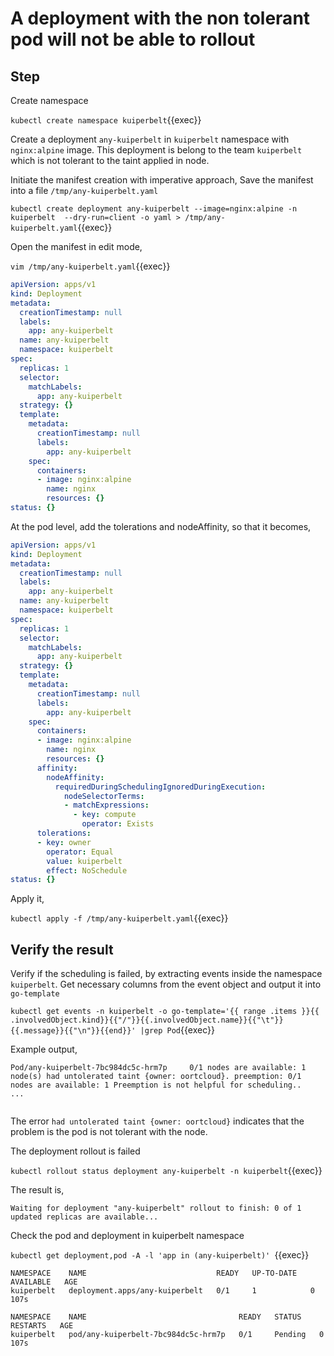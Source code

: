 # A deployment with the non tolerant pod will not be able to rollout

## Step

Create namespace

`kubectl create namespace kuiperbelt`{{exec}}

Create a deployment `any-kuiperbelt` in `kuiperbelt` namespace with `nginx:alpine` image. This deployment is belong to the team `kuiperbelt` which is not tolerant to the taint applied in node.

Initiate the manifest creation with imperative approach,
Save the manifest into a file `/tmp/any-kuiperbelt.yaml`

`kubectl create deployment any-kuiperbelt --image=nginx:alpine -n kuiperbelt  --dry-run=client -o yaml > /tmp/any-kuiperbelt.yaml`{{exec}}

Open the manifest in edit mode,

`vim /tmp/any-kuiperbelt.yaml`{{exec}}

```yaml
apiVersion: apps/v1
kind: Deployment
metadata:
  creationTimestamp: null
  labels:
    app: any-kuiperbelt
  name: any-kuiperbelt
  namespace: kuiperbelt
spec:
  replicas: 1
  selector:
    matchLabels:
      app: any-kuiperbelt
  strategy: {}
  template:
    metadata:
      creationTimestamp: null
      labels:
        app: any-kuiperbelt
    spec:
      containers:
      - image: nginx:alpine
        name: nginx
        resources: {}
status: {}
```

At the pod level, add the tolerations and nodeAffinity, so that it becomes,

```yaml
apiVersion: apps/v1
kind: Deployment
metadata:
  creationTimestamp: null
  labels:
    app: any-kuiperbelt
  name: any-kuiperbelt
  namespace: kuiperbelt
spec:
  replicas: 1
  selector:
    matchLabels:
      app: any-kuiperbelt
  strategy: {}
  template:
    metadata:
      creationTimestamp: null
      labels:
        app: any-kuiperbelt
    spec:
      containers:
      - image: nginx:alpine
        name: nginx
        resources: {}
      affinity:
        nodeAffinity:
          requiredDuringSchedulingIgnoredDuringExecution:
            nodeSelectorTerms:
            - matchExpressions:
              - key: compute
                operator: Exists
      tolerations:
      - key: owner
        operator: Equal
        value: kuiperbelt
        effect: NoSchedule
status: {}
```

Apply it,

`kubectl apply -f /tmp/any-kuiperbelt.yaml`{{exec}}

## Verify the result

Verify if the scheduling is failed, by extracting events inside the namespace `kuiperbelt`. Get necessary columns from the event object and output it into `go-template`

`kubectl get events -n kuiperbelt -o go-template='{{ range .items }}{{ .involvedObject.kind}}{{"/"}}{{.involvedObject.name}}{{"\t"}}{{.message}}{{"\n"}}{{end}}' |grep Pod`{{exec}}

Example output,

```text
Pod/any-kuiperbelt-7bc984dc5c-hrm7p     0/1 nodes are available: 1 node(s) had untolerated taint {owner: oortcloud}. preemption: 0/1 nodes are available: 1 Preemption is not helpful for scheduling..
...


```
The error `had untolerated taint {owner: oortcloud}` indicates that the problem is the pod is not tolerant with the node.


The deployment rollout is failed

`kubectl rollout status deployment any-kuiperbelt -n kuiperbelt`{{exec}}

The result is,

```text
Waiting for deployment "any-kuiperbelt" rollout to finish: 0 of 1 updated replicas are available...
```

Check the pod and deployment in kuiperbelt namespace

`kubectl get deployment,pod -A -l 'app in (any-kuiperbelt)' `{{exec}}

```text
NAMESPACE    NAME                             READY   UP-TO-DATE   AVAILABLE   AGE
kuiperbelt   deployment.apps/any-kuiperbelt   0/1     1            0           107s

NAMESPACE    NAME                                  READY   STATUS    RESTARTS   AGE
kuiperbelt   pod/any-kuiperbelt-7bc984dc5c-hrm7p   0/1     Pending   0          107s
```
